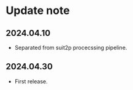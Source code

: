 
# Update note

## 2024.04.10
- Separated from suit2p procecssing pipeline.

## 2024.04.30
- First release.
